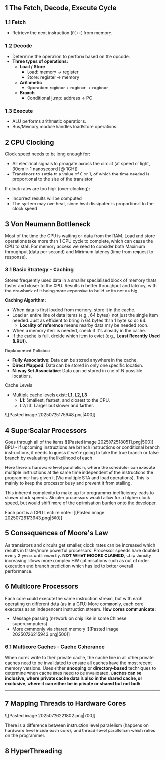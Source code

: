## 1 The Fetch, Decode, Execute Cycle

### 1.1 Fetch
- Retrieve the next instruction (`PC++`) from memory.
### 1.2 Decode
- Determine the operation to perform based on the opcode.
- **Three types of operations:**
  - **Load / Store**
    - Load: memory → register
    - Store: register → memory
  - **Arithmetic**
    - Operation: register + register → register
  - **Branch**
    - Conditional jump: address → PC
### 1.3 Execute
- ALU performs arithmetic operations.
- Bus/Memory module handles load/store operations.

## 2 CPU Clocking
Clock speed needs to be long enough for:
- All electrical signals to proagate across the circuit (at speed of light, 30cm in 1 nanosecond \[@ 1GH\])
- Transistors to settle to a value of 0 or 1, of which the time needed is proportional to the size of the transistor

If clock rates are too high (over-clocking):
- Incorrect results will be computed
- The system may overheat, since heat dissipated is proportional to the clock speed

## 3 Von Neumann Bottleneck
Most of the time the CPU is waiting on data from the RAM. Load and store operations take more than 1 CPU cycle to complete, which can cause the CPU to stall.
For memory access we need to consider both Maximum throughput (data per second) and Minimum latency (time from request to response).

### 3.1 Basic Strategy - Caching
Stores frequently used data in a smaller specialised block of memory thats faster and closer to the CPU. Results in better throughput and latency, with the drawback of it being more expensive to build so its not as big.

**Caching Algorithm:**
- When data is first loaded from memory, store it in the cache.
- Load an entire line of data items (e.g., 64 bytes), not just the single item needed. Just as efficient to bring in 64 bytes than 1 byte so do 64.
	- **Locality of reference** means nearby data may be needed soon.
- When a memory item is needed, check if it's already in the cache.
- If the cache is full, decide which item to evict (e.g., **Least Recently Used (LRU)**).

Replacement Policies:
- **Fully Associative**: Data can be stored anywhere in the cache.
- **Direct Mapped**: Data can be stored in only one specific location.
- **N-way Set Associative**: Data can be stored in one of N possible locations.

Cache Levels
- Multiple cache levels exist: **L1, L2, L3**
  - **L1**: Smallest, fastest, and closest to the CPU.
  - L2/L3: Larger but slower and farther.

![[Pasted image 20250725175948.png|400]]


## 4 SuperScalar Processors
Goes through all of the items
![[Pasted image 20250725180511.png|500]]
BPU - if upcoming instructions are branch instructions or conditional branch instructions, it needs to guess if we're going to take the true branch or false branch by evaluating the likelihood of each

Here there is hardware level parallelism, where the scheduler can execute multiple instructions at the same time independent of the instructions the programmer has given it (Via multiple STA and load operations). This is mainly to keep the processor busy and prevent it from stalling.

This inherent complexity to make up for programmer inefficiency leads to slower clock speeds. Simpler processors would allow for a higher clock speed, but would shift more of the optimisation burden onto the developer.

Each port is a CPU
Lecture note:
![[Pasted image 20250726173943.png|500]]


## 5 Consequences of Moore's Law
As transistors and circuits get smaller, clock rates can be increased which results in faster/more powerful processors. Processor speeds have doubled every 2 years until recently. 
**NOT WHAT MOORE CLAIMED**, chip density increasing allows more complex HW optimisations such as out of order execution and branch prediction which has led to better overall performance.

## 6 Multicore Processors
Each core could execute the same instruction stream, but with each operating on different data (as in a GPU)
More commonly, each core executes as an independent instruction stream.
**How cores communicate:**
- Message passing (network on chip like in some Chinese supercomputers)
- More commonly via shared memory
![[Pasted image 20250726215943.png|500]]
### 6.1 Multicore Caches - Cache Coherance
When cores write to their private cache, the cache line in all other private caches need to be invalidated to ensure all caches have the most recent memory versions. 
Uses either **snooping** or **directory-based** techniques to determine when cache lines need to be invalidated. **Caches can be inclusive, where private cache data is also in the shared cache, or exclusive, where it can either be in private or shared but not both**

---
## 7 Mapping Threads to Hardware Cores

![[Pasted image 20250726221802.png|700]]

There is a difference between instruction level parallelism (happens on hardware level inside each core), and thread-level parallelism which relies on the programmer.

## 8 HyperThreading
